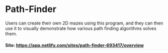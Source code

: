 # Path-Finder
Users can create their own 2D mazes using this program, and they can then use it to visually demonstrate how various path finding algorithms solves them.

#### Site: https://app.netlify.com/sites/path-finder-693417/overview 
 

